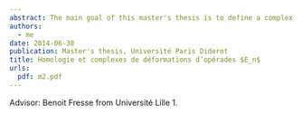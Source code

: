 ```yaml
---
abstract: The main goal of this master's thesis is to define a complex computing the cohomology of Gerstenhaber algebras and associated deformation complexes using the iterated bar construction.
authors:
  - me
date: 2014-06-30
publication: Master's thesis, Université Paris Diderot
title: Homologie et complexes de déformations d’opérades $E_n$
urls:
  pdf: m2.pdf
---
```


Advisor: Benoit Fresse from Université Lille 1.
